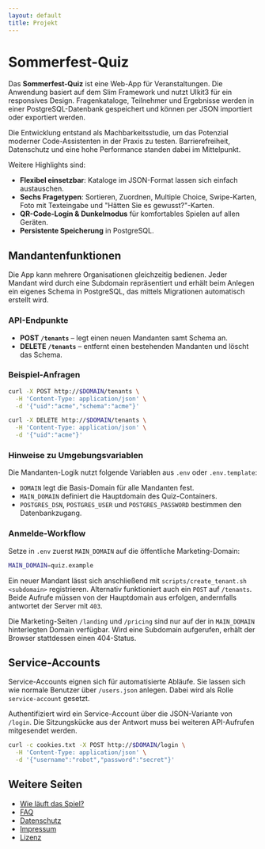 ```yaml
---
layout: default
title: Projekt
---
```


# Sommerfest-Quiz

Das **Sommerfest-Quiz** ist eine Web-App für Veranstaltungen. Die Anwendung basiert
auf dem Slim Framework und nutzt UIkit3 für ein responsives Design. Fragenkataloge,
Teilnehmer und Ergebnisse werden in einer PostgreSQL-Datenbank gespeichert und
können per JSON importiert oder exportiert werden.

Die Entwicklung entstand als Machbarkeitsstudie, um das Potenzial moderner
Code-Assistenten in der Praxis zu testen. Barrierefreiheit, Datenschutz und eine
hohe Performance standen dabei im Mittelpunkt.

Weitere Highlights sind:

- **Flexibel einsetzbar**: Kataloge im JSON-Format lassen sich einfach austauschen.
- **Sechs Fragetypen**: Sortieren, Zuordnen, Multiple Choice, Swipe-Karten, Foto mit Texteingabe und "Hätten Sie es gewusst?"-Karten.
- **QR-Code-Login & Dunkelmodus** für komfortables Spielen auf allen Geräten.
- **Persistente Speicherung** in PostgreSQL.

## Mandantenfunktionen

Die App kann mehrere Organisationen gleichzeitig bedienen. Jeder Mandant wird 
durch eine Subdomain repräsentiert und erhält beim Anlegen ein eigenes Schema 
in PostgreSQL, das mittels Migrationen automatisch erstellt wird.

### API-Endpunkte

- **POST `/tenants`** – legt einen neuen Mandanten samt Schema an.
- **DELETE `/tenants`** – entfernt einen bestehenden Mandanten und löscht das
  Schema.

### Beispiel-Anfragen

```bash
curl -X POST http://$DOMAIN/tenants \
  -H 'Content-Type: application/json' \
  -d '{"uid":"acme","schema":"acme"}'
```

```bash
curl -X DELETE http://$DOMAIN/tenants \
  -H 'Content-Type: application/json' \
  -d '{"uid":"acme"}'
```

### Hinweise zu Umgebungsvariablen

Die Mandanten-Logik nutzt folgende Variablen aus `.env` oder `.env.template`:

- `DOMAIN` legt die Basis-Domain für alle Mandanten fest.
- `MAIN_DOMAIN` definiert die Hauptdomain des Quiz-Containers.
- `POSTGRES_DSN`, `POSTGRES_USER` und `POSTGRES_PASSWORD` bestimmen den Datenbankzugang.

### Anmelde-Workflow

Setze in `.env` zuerst `MAIN_DOMAIN` auf die öffentliche Marketing-Domain:

```bash
MAIN_DOMAIN=quiz.example
```

Ein neuer Mandant lässt sich anschließend mit
`scripts/create_tenant.sh <subdomain>` registrieren. Alternativ
funktioniert auch ein `POST` auf `/tenants`. Beide Aufrufe müssen von der
Hauptdomain aus erfolgen, andernfalls antwortet der Server mit `403`.

Die Marketing-Seiten `/landing` und `/pricing` sind nur auf der in
`MAIN_DOMAIN` hinterlegten Domain verfügbar. Wird eine Subdomain
aufgerufen, erhält der Browser stattdessen einen 404-Status.

## Service-Accounts

Service-Accounts eignen sich für automatisierte Abläufe. Sie lassen sich wie normale Benutzer über `/users.json` anlegen. Dabei wird als Rolle `service-account` gesetzt.

Authentifiziert wird ein Service-Account über die JSON-Variante von `/login`. Die Sitzungskücke aus der Antwort muss bei weiteren API-Aufrufen mitgesendet werden.

```bash
curl -c cookies.txt -X POST http://$DOMAIN/login \
  -H 'Content-Type: application/json' \
  -d '{"username":"robot","password":"secret"}'
```

## Weitere Seiten

* [Wie läuft das Spiel?](spielablauf.md)
* [FAQ](faq.md)
* [Datenschutz](datenschutz.md)
* [Impressum](impressum.md)
* [Lizenz](lizenz.md)
